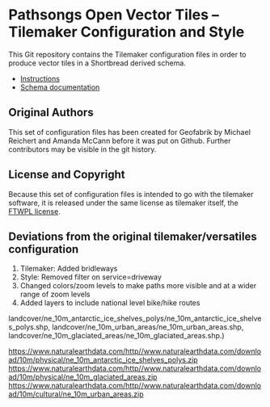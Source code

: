 # Pathsongs Open Vector Tiles – Tilemaker Configuration and Style

This Git repository contains the Tilemaker configuration files in order to produce
vector tiles in a Shortbread derived schema.

* [Instructions](https://shortbread.geofabrik.de/make-vectortiles/)
* [Schema documentation](https://shortbread.geofabrik.de/schema/)

## Original Authors

This set of configuration files has been created for Geofabrik by Michael Reichert 
and Amanda McCann before it was put on Github. Further contributors may be visible 
in the git history.

## License and Copyright

Because this set of configuration files is intended to go with the tilemaker software,
it is released under the same license as tilemaker itself, the [FTWPL license](./LICENCE.txt).

## Deviations from the original tilemaker/versatiles configuration

1. Tilemaker: Added bridleways
2. Style: Removed filter on service=driveway
3. Changed colors/zoom levels to make paths more visible and at a wider range of zoom levels
4. Added layers to include national level bike/hike routes


landcover/ne_10m_antarctic_ice_shelves_polys/ne_10m_antarctic_ice_shelves_polys.shp, landcover/ne_10m_urban_areas/ne_10m_urban_areas.shp, landcover/ne_10m_glaciated_areas/ne_10m_glaciated_areas.shp.)

https://www.naturalearthdata.com/http//www.naturalearthdata.com/download/10m/physical/ne_10m_antarctic_ice_shelves_polys.zip
https://www.naturalearthdata.com/http//www.naturalearthdata.com/download/10m/physical/ne_10m_glaciated_areas.zip
https://www.naturalearthdata.com/http//www.naturalearthdata.com/download/10m/cultural/ne_10m_urban_areas.zip

